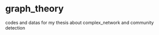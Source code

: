 graph_theory
============

codes and datas for my thesis about complex_network and community detection
